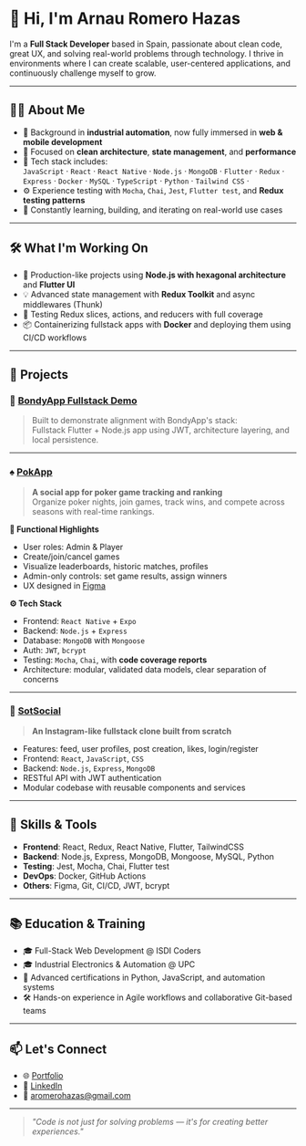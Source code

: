 # 👋 Hi, I'm Arnau Romero Hazas

I'm a **Full Stack Developer** based in Spain, passionate about clean code, great UX, and solving real-world problems through technology. I thrive in environments where I can create scalable, user-centered applications, and continuously challenge myself to grow.

---

## 🧑‍💻 About Me

- 💼 Background in **industrial automation**, now fully immersed in **web & mobile development**
- 🧠 Focused on **clean architecture**, **state management**, and **performance**
- 🧰 Tech stack includes:  
  `JavaScript` · `React` ·  `React Native` · `Node.js` · `MongoDB` · `Flutter` · `Redux` · `Express` · `Docker` · `MySQL` · `TypeScript` · `Python` · `Tailwind CSS` · 
- ⚙️ Experience testing with `Mocha`, `Chai`, `Jest`, `Flutter test`, and **Redux testing patterns**
- 🚀 Constantly learning, building, and iterating on real-world use cases

---

## 🛠️ What I'm Working On

- 🎯 Production-like projects using **Node.js with hexagonal architecture** and **Flutter UI**
- 💡 Advanced state management with **Redux Toolkit** and async middlewares (Thunk)
- 🧪 Testing Redux slices, actions, and reducers with full coverage
- 📦 Containerizing fullstack apps with **Docker** and deploying them using CI/CD workflows

---

## 🚀 Projects

### 🔗 [BondyApp Fullstack Demo](https://github.com/arnau-romero-hazas/bondyapp)
> Built to demonstrate alignment with BondyApp's stack:  
> Fullstack Flutter + Node.js app using JWT, architecture layering, and local persistence.

---

### ♠️ [PokApp](https://github.com/arnau-romero-hazas/PokApp)
> **A social app for poker game tracking and ranking**  
> Organize poker nights, join games, track wins, and compete across seasons with real-time rankings.

**🧩 Functional Highlights**  
- User roles: Admin & Player  
- Create/join/cancel games  
- Visualize leaderboards, historic matches, profiles  
- Admin-only controls: set game results, assign winners  
- UX designed in [Figma](https://www.figma.com/design/8NdJdYqx6gv825D8OWH2kQ/PokApp?node-id=0-1&t=1YjhFKVyuEID9QK4-1)

**⚙️ Tech Stack**  
- Frontend: `React Native` + `Expo`  
- Backend: `Node.js` + `Express`  
- Database: `MongoDB` with `Mongoose`  
- Auth: `JWT`, `bcrypt`  
- Testing: `Mocha`, `Chai`, with **code coverage reports**  
- Architecture: modular, validated data models, clear separation of concerns

---

### 📸 [SotSocial](https://github.com/arnau-romero-hazas/SotSocial)
> **An Instagram-like fullstack clone built from scratch**

- Features: feed, user profiles, post creation, likes, login/register
- Frontend: `React`, `JavaScript`, `CSS`
- Backend: `Node.js`, `Express`, `MongoDB`
- RESTful API with JWT authentication
- Modular codebase with reusable components and services

---

## 🧠 Skills & Tools

- **Frontend**: React, Redux, React Native, Flutter, TailwindCSS  
- **Backend**: Node.js, Express, MongoDB, Mongoose, MySQL, Python 
- **Testing**: Jest, Mocha, Chai, Flutter test  
- **DevOps**: Docker, GitHub Actions  
- **Others**: Figma, Git, CI/CD, JWT, bcrypt

---

## 📚 Education & Training

- 🎓 Full-Stack Web Development @ ISDI Coders  
- 🎓 Industrial Electronics & Automation @ UPC  
- 📜 Advanced certifications in Python, JavaScript, and automation systems  
- 🛠️ Hands-on experience in Agile workflows and collaborative Git-based teams

---

## 📫 Let's Connect

- 🌐 [Portfolio](https://arnau-romero-hazas.github.io/Portfolio/)
- 🔗 [LinkedIn](https://linkedin.com/in/arnau-romero-hazas-0128b0200)
- 💌 aromerohazas@gmail.com

---

> *"Code is not just for solving problems — it's for creating better experiences."*
